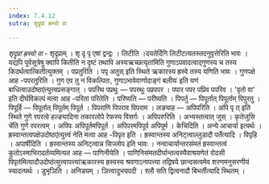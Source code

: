 ```yaml
---
index: 7.4.12
sutra: शॄदॄप्रां ह्रस्वो वा

---
```

_शृदॄप्रां ह्रस्वो वा_ - शृदृप्राम् । शृ दृ पृ एषां द्वन्द्वः । लिटीति ।दयतेर्दिगि लिटीटत्यतस्तदनुवृत्तेरिति भावः । यद्यपि पूर्वसूत्रेषु क्वापि कितीति न दृष्टं तथापि अस्यऋच्छत्यृता॑मिति गुणाऽपवादत्वाद्गुणस्य च तस्य किदर्थत्वात्कितीत्युक्तम् । पप्रतुरिति । पपृ अतुस् इति स्थिते ऋकारस्य ह्रस्वे तस्य यणिति भावः । गुणपक्षे आह -पपरतुरिति । गुण एव तु न विकल्पितः, गुणाऽभावेवार्णादाङ्गं बलीयः॑ इति यणं बाधित्वाउदोष्ठए॑त्युत्त्वप्रसङ्गात् । पपरिथ पप्रथुः — पपरथुः पप्रपपर । पपार पपर पप्रिव पपरिव । 'वृतो वा' इति दीर्घविकल्पं मत्वा आह -परिता परितेति । परिष्यति —  परीष्यति । पिपर्तु — पिपूर्तात् पिपूर्ताम् पिपुरतु । पिपूर्हि — पिपूर्तात् पिपूर्तम् पिपूर्त । पिपराणि पिपराव पिपराम । लङ्याह —  अपिपरिति । अपि पृ त् इति स्थिते गुणे रपरत्वे हल्ङ्यादिना तकारलोपे रेफस्य विसर्गः । अपिपरुरिति । अभ्यस्तत्वात् जुस् । कृतेजुसि चे॑ति गुणे रपरत्वम् । अपिपः अपिपूर्तमपिपूर्त । अपिपरमपिपूर्व अपिपूर्म । केचिदिति । अन्ये आचार्या इत्यर्थः । ह्रस्वान्तत्वपक्षेउदोष्ठए॑त्युत्त्वं नेति मत्वा आह -पिपृत इति । ह्रस्वान्तस्य अनिट्त्वाल्लुडादौ पर्तेत्यादि । पिपृहि । अपार्षीदिति । ह्रस्वान्तस्य अनिट्त्वान्न सिज्लोप इति भावः । नन्वाचार्यान्तरसंमतं ह्रस्वान्तत्वं कुतोऽस्माभिरादर्तव्यमित्यत आह — पाणिनीयेति । पाणिनिसंमतदीर्घान्तत्वस्यैवाश्रयणेतं रोदसी पिपृत॑मित्यादौउदोष्ठ॑त्युत्त्वापत्त्या॑ऋकारस्य ह्रस्वस्य श्रवणाऽनापत्त्या तद्विषये छान्दसत्वमेव शरणमनुसरणीयं स्यादत्यर्थः । डुभृञिति । अनिडयम् । ञित्त्वादुभयपदी । श्लौ सति द्वित्वनादौ बिभर्तीत्यादि स्थितम् ।